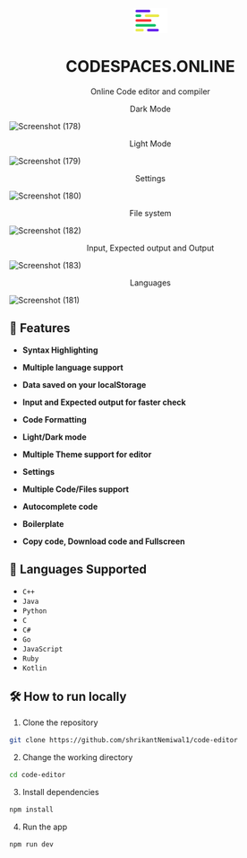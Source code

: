 <p align="center">
  <a href="https://codespaces.online">
    <img alt="Codespaces logo" src="./src/assets/icons/logo.svg" width="60" />
  </a>
</p>

<h1 align="center">
  CODESPACES.ONLINE
</h1>
<p align="center" fontSize="20px">
  Online Code editor and compiler
</p>

<p align="center">Dark Mode</p>

![Screenshot (178)](https://github.com/shrikantNemiwal1/code-editor/assets/105056417/d522a178-d213-4270-9de2-bd0a7141475a)

<p align="center">Light Mode</p>

![Screenshot (179)](https://github.com/shrikantNemiwal1/code-editor/assets/105056417/8f70db5e-8fdf-4ec4-8a4e-847877591fcd)

<p align="center">Settings</p>

![Screenshot (180)](https://github.com/shrikantNemiwal1/code-editor/assets/105056417/df5aac12-4452-4070-a399-7c60d5dbc18d)

<p align="center">File system</p>

![Screenshot (182)](https://github.com/shrikantNemiwal1/code-editor/assets/105056417/2f1f03f9-5be3-4165-af6f-692a4f3cab28)

<p align="center">Input, Expected output and Output</p>

![Screenshot (183)](https://github.com/shrikantNemiwal1/code-editor/assets/105056417/bf93bf6a-b411-436b-ad38-9d4333738221)

<p align="center">Languages</p>

![Screenshot (181)](https://github.com/shrikantNemiwal1/code-editor/assets/105056417/3caad24d-6b35-4e7e-8dd3-d949278bf89c)

## 🧐 Features

- **Syntax Highlighting**

- **Multiple language support**

- **Data saved on your localStorage**

- **Input and Expected output for faster check**

- **Code Formatting**

- **Light/Dark mode**

- **Multiple Theme support for editor**

- **Settings**

- **Multiple Code/Files support**
  
- **Autocomplete code**

- **Boilerplate**

- **Copy code, Download code and Fullscreen**

## 📝 Languages Supported

* `C++`
* `Java `
* `Python`
* `C`
* `C#`
* `Go`
* `JavaScript`
* `Ruby`
* `Kotlin`


## 🛠️ How to run locally

1. Clone the repository

```bash
git clone https://github.com/shrikantNemiwal1/code-editor
```

2. Change the working directory

```bash
cd code-editor
```

3. Install dependencies

```bash
npm install
```

4. Run the app

```bash
npm run dev
```
